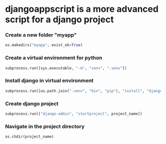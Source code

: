 # djangoappscript is a more advanced script for a django project

### Create a new folder "myapp"

```python
os.makedirs("myapp", exist_ok=True)
```

### Create a virtual environment for python

```python
subprocess.run([sys.executable, "-m", "venv", ".venv"])
```
 ### Install django in virtual environment
 
 ```python
subprocess.run([os.path.join(".venv", "bin", "pip"), "install", "django"] if os.name != 'nt' else [os.path.join(".venv", "Scripts", "pip"), "install", "django"])
```

### Create django project
```python
subprocess.run(["django-admin", "startproject", project_name])
```

### Navigate in the project directory

```shell
os.chdir(project_name)
```